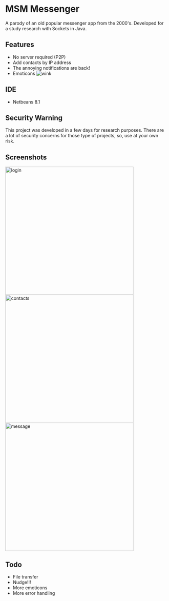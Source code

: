 # MSM Messenger

A parody of an old popular messenger app from the 2000's. Developed for a study research with Sockets in Java.

## Features
* No server required (P2P)
* Add contacts by IP address
* The annoying notifications are back!
* Emoticons ![wink](http://i.imgur.com/zBaEiyq.png)

## IDE
* Netbeans 8.1

## Security Warning
This project was developed in a few days for research purposes.
There are a lot of security concerns for those type of projects, so, use at your own risk.

## Screenshots
<img src="http://i.imgur.com/rvxXjNk.png" alt="login" width="400" />
<img src="http://i.imgur.com/drqZvsc.png" alt="contacts" width="400" />
<img src="http://i.imgur.com/aaG037l.png" alt="message" width="400" />

## Todo
* File transfer
* Nudge!!!
* More emoticons
* More error handling
